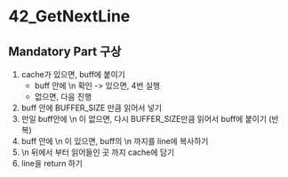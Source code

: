 # 42_GetNextLine

## Mandatory Part 구상
1. cache가 있으면, buff에 붙이기 
    - buff 안에 \n 확인 -> 있으면, 4번 실행
    - 없으면, 다음 진행
2. buff 안에 BUFFER_SIZE 만큼 읽어서 넣기 
3. 만일 buff안에 \n 이 없으면, 다시 BUFFER_SIZE만큼 읽어서 buff에 붙이기 (반복)
4. buff 안에 \n 이 있으면, buff의 \n 까지를 line에 복사하기
5. \n 뒤에서 부터 읽어들인 곳 까지 cache에 담기
6. line을 return 하기 